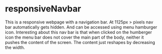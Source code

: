# responsiveNavbar

This is a responsive webpage with a navigation bar. At 1125px > pixels nav bar automatically gets hidden. And can be accessed using menu hamburger icon. Interesting about this nav bar is that when clicked on the humberger icon the menu bar does not cover the main part of the body, neither it pushes the content of the screen. The content just reshapes by decreasing the width.
